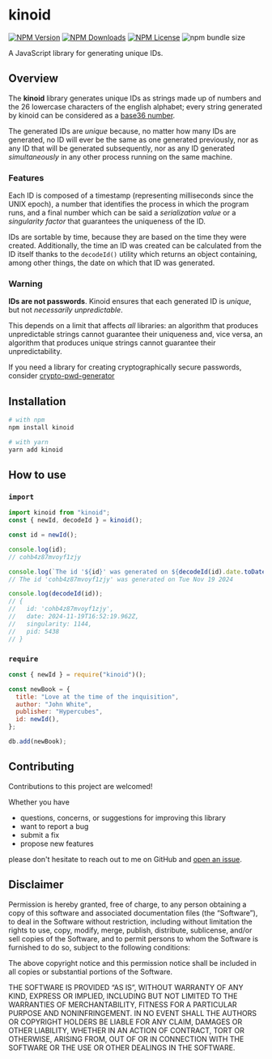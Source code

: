 # kinoid

<!--
![npms.io](https://img.shields.io/npms-io/maintenance-score/kinoid?style=plastic&logo=npm&label=maintenance)
![npms.io](https://img.shields.io/npms-io/quality-score/kinoid?style=plastic&logo=npm&label=quality)
![npms.io](https://img.shields.io/npms-io/popularity-score/kinoid?style=plastic&logo=npm&label=popularity)
![Node Current](https://img.shields.io/node/v/kinoid?style=plastic&logo=nodedotjs&logoColor=white&logoSize=auto)
-->

[![NPM Version](https://img.shields.io/npm/v/kinoid?style=plastic&logo=npm&label=version)](https://www.npmjs.com/package/kinoid)
[![NPM Downloads](https://img.shields.io/npm/d18m/kinoid?style=plastic&logo=npm)](https://www.npmjs.com/package/kinoid)
[![NPM License](https://img.shields.io/npm/l/kinoid?style=plastic&logo=MIT)](https://opensource.org/license/mit)
![npm bundle size](https://img.shields.io/bundlephobia/min/kinoid?style=plastic&logo=webpack)

A JavaScript library for generating unique IDs.

## Overview

The **kinoid** library generates unique IDs as strings made up of numbers and the 26 lowercase
characters of the english alphabet; every string generated by kinoid can be considered as a
[base36 number](https://en.wikipedia.org/wiki/Base36).

The generated IDs are _unique_ because, no matter how many IDs are generated, no ID will ever be the
same as one generated previously, nor as any ID that will be generated subsequently, nor as any ID
generated _simultaneously_ in any other process running on the same machine.

### Features

Each ID is composed of a timestamp (representing milliseconds since the UNIX epoch), a number that
identifies the process in which the program runs, and a final number which can be said a
_serialization value_ or a _singularity factor_ that guarantees the uniqueness of the ID.

IDs are sortable by time, because they are based on the time they were created. Additionally, the
time an ID was created can be calculated from the ID itself thanks to the `decodeId()` utility which
returns an object containing, among other things, the date on which that ID was generated.

### Warning

**IDs are not passwords**. Kinoid ensures that each generated ID is _unique_, but not _necessarily
unpredictable_.

This depends on a limit that affects _all_ libraries: an algorithm that produces unpredictable
strings cannot guarantee their uniqueness and, vice versa, an algorithm that produces unique strings
cannot guarantee their unpredictability.

If you need a library for creating cryptographically secure passwords, consider
[crypto-pwd-generator](https://www.npmjs.com/package/crypto-pwd-generator)

## Installation

```bash
# with npm
npm install kinoid

# with yarn
yarn add kinoid
```

## How to use

### `import`

```javascript
import kinoid from "kinoid";
const { newId, decodeId } = kinoid();

const id = newId();

console.log(id);
// cohb4z87mvoyf1zjy

console.log(`The id '${id}' was generated on ${decodeId(id).date.toDateString()}`);
// The id 'cohb4z87mvoyf1zjy' was generated on Tue Nov 19 2024

console.log(decodeId(id));
// {
//   id: 'cohb4z87mvoyf1zjy',
//   date: 2024-11-19T16:52:19.962Z,
//   singularity: 1144,
//   pid: 5438
// }
```

### `require`

```javascript
const { newId } = require("kinoid")();

const newBook = {
  title: "Love at the time of the inquisition",
  author: "John White",
  publisher: "Hypercubes",
  id: newId(),
};

db.add(newBook);
```

## Contributing

Contributions to this project are welcomed!

Whether you have

- questions, concerns, or suggestions for improving this library
- want to report a bug
- submit a fix
- propose new features

please don't hesitate to reach out to me on GitHub and
[open an issue](https://github.com/ThornDuke/kinoid/issues).

## Disclaimer

Permission is hereby granted, free of charge, to any person obtaining a copy of this software and
associated documentation files (the “Software”), to deal in the Software without restriction,
including without limitation the rights to use, copy, modify, merge, publish, distribute,
sublicense, and/or sell copies of the Software, and to permit persons to whom the Software is
furnished to do so, subject to the following conditions:

The above copyright notice and this permission notice shall be included in all copies or substantial
portions of the Software.

THE SOFTWARE IS PROVIDED “AS IS”, WITHOUT WARRANTY OF ANY KIND, EXPRESS OR IMPLIED, INCLUDING BUT
NOT LIMITED TO THE WARRANTIES OF MERCHANTABILITY, FITNESS FOR A PARTICULAR PURPOSE AND
NONINFRINGEMENT. IN NO EVENT SHALL THE AUTHORS OR COPYRIGHT HOLDERS BE LIABLE FOR ANY CLAIM, DAMAGES
OR OTHER LIABILITY, WHETHER IN AN ACTION OF CONTRACT, TORT OR OTHERWISE, ARISING FROM, OUT OF OR IN
CONNECTION WITH THE SOFTWARE OR THE USE OR OTHER DEALINGS IN THE SOFTWARE.

